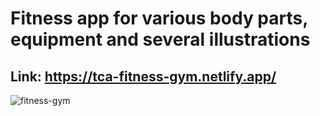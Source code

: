 # Fitness app for various body parts, equipment and several illustrations
## Link: https://tca-fitness-gym.netlify.app/
![fitness-gym](https://user-images.githubusercontent.com/86681535/194703898-e3474102-cd3b-4c62-b64d-83485caefacb.png)

